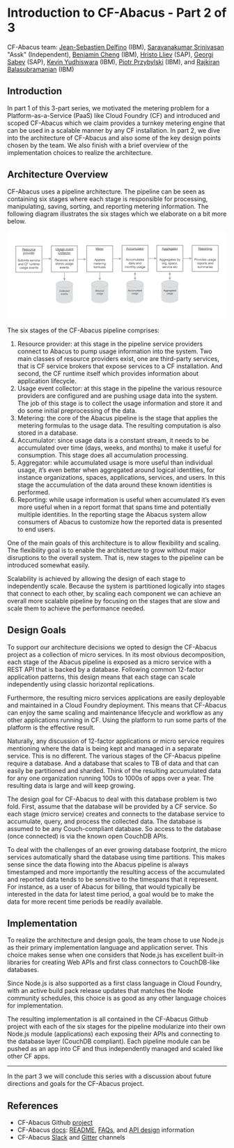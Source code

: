 # Introduction to CF-Abacus - Part 2 of 3

CF-Abacus team: [Jean-Sebastien Delfino](https://github.com/jsdelfino) (IBM), [Saravanakumar Srinivasan](https://github.com/sasrin) "Assk" (Independent), [Benjamin Cheng](https://github.com/BetaFood) (IBM), [Hristo Lliev](https://github.com/hsiliev) (SAP), [Georgi Sabev](https://github.com/georgethebeatle) (SAP), [Kevin Yudhiswara](https://github.com/KRuelY) (IBM), [Piotr Przybylski](https://github.com/piotrprzybylski) (IBM), and [Rajkiran Balasubramanian](https://github.com/rajkiranrbala) (IBM)

## Introduction

In part 1 of this 3-part series, we motivated the metering problem for a Platform-as-a-Service (PaaS) like Cloud Foundry (CF) and introduced and scoped CF-Abacus which we claim provides a turnkey metering engine that can be used in a scalable manner by any CF installation. In part 2, we dive into the architecture of CF-Abacus and also some of the key design points chosen by the team. We also finish with a brief overview of the implementation choices to realize the architecture.

## Architecture Overview

CF-Abacus uses a pipeline architecture. The pipeline can be seen as containing six stages where each stage is responsible for processing, manipulating, saving, sorting, and reporting metering information. The following diagram illustrates the six stages which we elaborate on a bit more below.

![CF-Abacus pipelining architecture diagram](pipeline-flow.png)

The six stages of the CF-Abacus pipeline comprises:

1. Resource provider: at this stage in the pipeline service providers connect to Abacus to pump usage information into the system. Two main classes of resource providers exist, one are third-party services, that is CF service brokers that expose services to a CF installation. And second, the CF runtime itself which provides information about application lifecycle.
2. Usage event collector: at this stage in the pipeline the various resource providers are configured and are pushing usage data into the system. The job of this stage is to collect the usage information and store it and do some initial preprocessing of the data.
3. Metering: the core of the Abacus pipeline is the stage that applies the metering formulas to the usage data. The resulting computation is also stored in a database.
4. Accumulator: since usage data is a constant stream, it needs to be accumulated over time (days, weeks, and months) to make it useful for consumption. This stage does all accumulation processing.
5. Aggregator: while accumulated usage is more useful than individual usage, it’s even better when aggregated around logical identities, for instance organizations, spaces, applications, services, and users. In this stage the accumulation of the data around these known identities is performed.
6. Reporting: while usage information is useful when accumulated it’s even more useful when in a report format that spans time and potentially multiple identities. In the reporting stage the Abacus system allow consumers of Abacus to customize how the reported data is presented to end users.

One of the main goals of this architecture is to allow flexibility and scaling. The flexibility goal is to enable the architecture to grow without major disruptions to the overall system. That is, new stages to the pipeline can be introduced somewhat easily. 

Scalability is achieved by allowing the design of each stage to independently scale. Because the system is partitioned logically into stages that connect to each other, by scaling each component we can achieve an overall more scalable pipeline by focusing on the stages that are slow and scale them to achieve the performance needed.

## Design Goals

To support our architecture decisions we opted to design the CF-Abacus project as a collection of micro services. In its most obvious decomposition, each stage of the Abacus pipeline is exposed as a micro service with a REST API that is backed by a database. Following common 12-factor application patterns, this design means that each stage can scale independently using classic horizontal replications.

Furthermore, the resulting micro services applications are easily deployable and maintained in a Cloud Foundry deployment. This means that CF-Abacus can enjoy the same scaling and maintenance lifecycle and workflow as any other applications running in CF. Using the platform to run some parts of the platform is the effective result.

Naturally, any discussion of 12-factor applications or micro service requires mentioning where the data is being kept and managed in a separate service. This is no different. The various stages of the CF-Abacus pipeline require a database. And a database that scales to TB of data and that can easily be partitioned and sharded. Think of the resulting accumulated data for any one organization running 100s to 1000s of apps over a year. The resulting data is large and will keep growing.

The design goal for CF-Abacus to deal with this database problem is two fold. First, assume that the database will be provided by a CF service. So each stage (micro service) creates and connects to the database service to accumulate, query, and process the collected data. The database is assumed to be any Couch-compliant database. So access to the database (once connected) is via the known open CouchDB APIs.

To deal with the challenges of an ever growing database footprint, the micro services automatically shard the database using time partitions. This makes sense since the data flowing into the Abacus pipeline is always timestamped and more importantly the resulting access of the accumulated and reported data tends to be sensitive to the timespans that it represent. For instance, as a user of Abacus for billing, that would typically be interested in the data for latest time period, a goal would be to make the data for more recent time periods be readily available.

## Implementation

To realize the architecture and design goals, the team chose to use Node.js as their primary implementation language and application server. This choice makes sense when one considers that Node.js has excellent built-in libraries for creating Web APIs and first class connectors to CouchDB-like databases.

Since Node.js is also supported as a first class language in Cloud Foundry, with an active build pack release updates that matches the Node community schedules, this choice is as good as any other language choices for implementation.

The resulting implementation is all contained in the CF-Abacus Github project with each of the six stages for the pipeline modularize into their own Node.js module (applications) each exposing their APIs and connecting to the database layer (CouchDB compliant). Each pipeline module can be pushed as an app into CF and thus independently managed and scaled like other CF apps.

---

In the part 3 we will conclude this series with a discussion about future directions and goals for the CF-Abacus project.

## References

* CF-Abacus Github [project](https://github.com/cloudfoundry-incubator/cf-abacus)
* CF-Abacus [docs](https://github.com/cloudfoundry-incubator/cf-abacus/tree/master/doc): [README](https://github.com/cloudfoundry-incubator/cf-abacus/blob/master/README.md), [FAQs](https://github.com/cloudfoundry-incubator/cf-abacus/blob/master/doc/faq.md), and [API design](https://github.com/cloudfoundry-incubator/cf-abacus/blob/master/doc/api.md) information
* CF-Abacus [Slack](https://abacusdev-slack.mybluemix.net/) and [Gitter](https://gitter.im/cloudfoundry-incubator/cf-abacus?utm_source=badge) channels